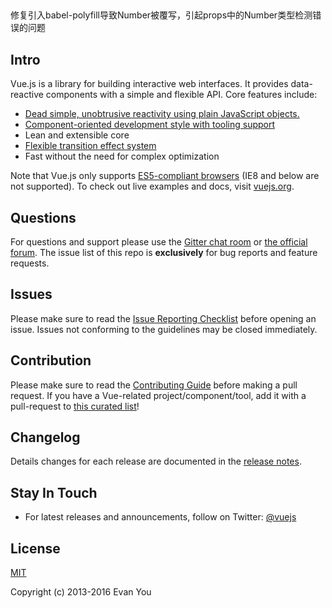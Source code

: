 ##
修复引入babel-polyfill导致Number被覆写，引起props中的Number类型检测错误的问题

## Intro

Vue.js is a library for building interactive web interfaces. It provides data-reactive components with a simple and flexible API. Core features include:

- [Dead simple, unobtrusive reactivity using plain JavaScript objects.](http://vuejs.org/guide/overview.html#Reactive-Data-Binding)
- [Component-oriented development style with tooling support](http://vuejs.org/guide/overview.html#Component-System)
- Lean and extensible core
- [Flexible transition effect system](http://vuejs.org/guide/transitions.html)
- Fast without the need for complex optimization

Note that Vue.js only supports [ES5-compliant browsers](http://kangax.github.io/compat-table/es5/) (IE8 and below are not supported). To check out live examples and docs, visit [vuejs.org](http://vuejs.org).

## Questions

For questions and support please use the [Gitter chat room](https://gitter.im/vuejs/vue) or [the official forum](http://forum.vuejs.org). The issue list of this repo is **exclusively** for bug reports and feature requests.

## Issues

Please make sure to read the [Issue Reporting Checklist](https://github.com/vuejs/vue/blob/dev/CONTRIBUTING.md#issue-reporting-guidelines) before opening an issue. Issues not conforming to the guidelines may be closed immediately.

## Contribution

Please make sure to read the [Contributing Guide](https://github.com/vuejs/vue/blob/dev/CONTRIBUTING.md) before making a pull request. If you have a Vue-related project/component/tool, add it with a pull-request to [this curated list](https://github.com/vuejs/awesome-vue)!

## Changelog

Details changes for each release are documented in the [release notes](https://github.com/vuejs/vue/releases).

## Stay In Touch

- For latest releases and announcements, follow on Twitter: [@vuejs](https://twitter.com/vuejs)

## License

[MIT](http://opensource.org/licenses/MIT)

Copyright (c) 2013-2016 Evan You
